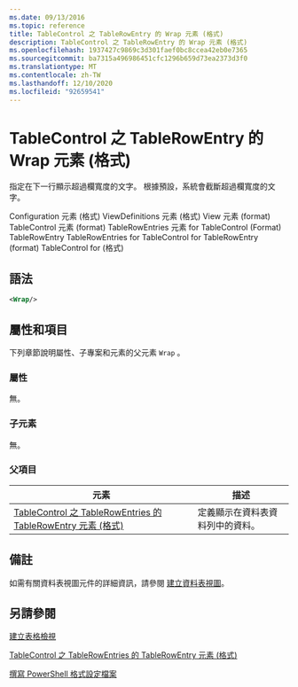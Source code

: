 ```yaml
---
ms.date: 09/13/2016
ms.topic: reference
title: TableControl 之 TableRowEntry 的 Wrap 元素 (格式)
description: TableControl 之 TableRowEntry 的 Wrap 元素 (格式)
ms.openlocfilehash: 1937427c9869c3d301faef0bc8ccea42eb0e7365
ms.sourcegitcommit: ba7315a496986451cfc1296b659d73ea2373d3f0
ms.translationtype: MT
ms.contentlocale: zh-TW
ms.lasthandoff: 12/10/2020
ms.locfileid: "92659541"
---
```

# <a name="wrap-element-for-tablerowentry-for-tablecontrol--format"></a>TableControl 之 TableRowEntry 的 Wrap 元素 (格式)

指定在下一行顯示超過欄寬度的文字。 根據預設，系統會截斷超過欄寬度的文字。

Configuration 元素 (格式) ViewDefinitions 元素 (格式) View 元素 (format) TableControl 元素 (format) TableRowEntries 元素 for TableControl (Format) TableRowEntry TableRowEntries for TableControl for TableRowEntry (format) TableControl for (格式) 

## <a name="syntax"></a>語法

```xml
<Wrap/>
```

## <a name="attributes-and-elements"></a>屬性和項目

下列章節說明屬性、子專案和元素的父元素 `Wrap` 。

### <a name="attributes"></a>屬性

無。

### <a name="child-elements"></a>子元素

無。

### <a name="parent-elements"></a>父項目

|元素|描述|
|-------------|-----------------|
|[TableControl 之 TableRowEntries 的 TableRowEntry 元素 (格式)](./tablerowentry-element-for-tablerowentries-for-tablecontrol-format.md)|定義顯示在資料表資料列中的資料。|

## <a name="remarks"></a>備註

如需有關資料表視圖元件的詳細資訊，請參閱 [建立資料表視圖](./creating-a-table-view.md)。

## <a name="see-also"></a>另請參閱

[建立表格檢視](./creating-a-table-view.md)

[TableControl 之 TableRowEntries 的 TableRowEntry 元素 (格式)](./tablerowentry-element-for-tablerowentries-for-tablecontrol-format.md)

[撰寫 PowerShell 格式設定檔案](./writing-a-powershell-formatting-file.md)
